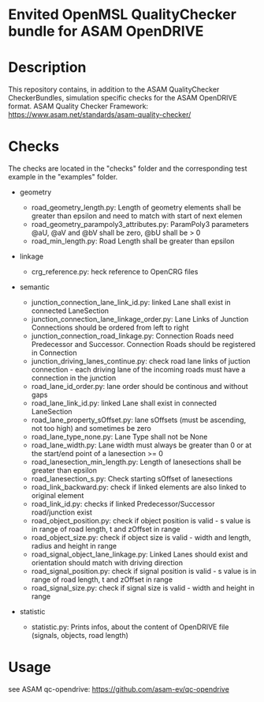 Envited OpenMSL QualityChecker bundle for ASAM OpenDRIVE
====

# Description
This repository contains, in addition to the ASAM QualityChecker CheckerBundles, simulation specific checks for the ASAM OpenDRIVE format. 
ASAM Quality Checker Framework: https://www.asam.net/standards/asam-quality-checker/

# Checks
The checks are located in the "checks" folder and the corresponding test example in the "examples" folder.

- geometry
  - road_geometry_length.py: Length of geometry elements shall be greater than epsilon and need to match with start of next elemen
  - road_geometry_parampoly3_attributes.py: ParamPoly3 parameters @aU, @aV and @bV shall be zero, @bU shall be > 0
  - road_min_length.py: Road Length shall be greater than epsilon
    
- linkage
  - crg_reference.py: heck reference to OpenCRG files

- semantic
  - junction_connection_lane_link_id.py: linked Lane shall exist in connected LaneSection
  - junction_connection_lane_linkage_order.py: Lane Links of Junction Connections should be ordered from left to right
  - junction_connection_road_linkage.py: Connection Roads need Predecessor and Successor. Connection Roads should be registered in Connection
  - junction_driving_lanes_continue.py: check road lane links of juction connection - each driving lane of the incoming roads must have a connection in the junction
  - road_lane_id_order.py: lane order should be continous and without gaps
  - road_lane_link_id.py: linked Lane shall exist in connected LaneSection
  - road_lane_property_sOffset.py: lane sOffsets (must be ascending, not too high) and sometimes be zero
  - road_lane_type_none.py: Lane Type shall not be None
  - road_lane_width.py: Lane width must always be greater than 0 or at the start/end point of a lanesection >= 0
  - road_lanesection_min_length.py: Length of lanesections shall be greater than epsilon
  - road_lanesection_s.py: Check starting sOffset of lanesections
  - road_link_backward.py: check if linked elements are also linked to original element
  - road_link_id.py: checks if linked Predecessor/Successor road/junction exist
  - road_object_position.py: check if object position is valid - s value is in range of road length, t and zOffset in range
  - road_object_size.py: check if object size is valid - width and length, radius and height in range
  - road_signal_object_lane_linkage.py: Linked Lanes should exist and orientation should match with driving direction
  - road_signal_position.py: check if signal position is valid - s value is in range of road length, t and zOffset in range
  - road_signal_size.py: check if signal size is valid - width and height in range
 
- statistic
  - statistic.py: Prints infos, about the content of OpenDRIVE file (signals, objects, road length)
 
# Usage
see ASAM qc-opendrive: https://github.com/asam-ev/qc-opendrive
